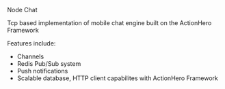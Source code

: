 Node Chat

Tcp based implementation of mobile chat engine built on the ActionHero Framework

Features include:
- Channels
- Redis Pub/Sub system
- Push notifications
- Scalable database, HTTP client capabilites with ActionHero Framework
